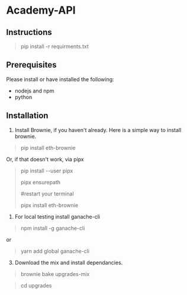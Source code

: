 # Academy-API
## Instructions
> pip install -r requirments.txt

## Prerequisites
Please install or have installed the following:

- nodejs and npm
- python

## Installation
1) Install Brownie, if you haven't already. Here is a simple way to install brownie.
   
> pip install eth-brownie

Or, if that doesn't work, via pipx

> pip install --user pipx
> 
> pipx ensurepath
> 
> #restart your terminal
> 
> pipx install eth-brownie

1) For local testing install ganache-cli
> npm install -g ganache-cli

or

> yarn add global ganache-cli

3) Download the mix and install dependancies.
> brownie bake upgrades-mix

> cd upgrades